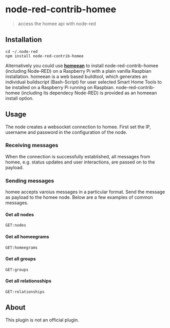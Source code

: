 # node-red-contrib-homee

> access the homee api with node-red

## Installation
```
cd ~/.node-red
npm install node-red-contrib-homee
```

Alternatively you could use [**homeean**](https://homeean.de) to install node-red-contrib-homee (including Node-RED) on a Raspberry Pi with a plain vanilla Raspbian installation. homeean is a web based buildtool, which generates an individual buildscript (Bash-Script) for user selected Smart Home Tools to be installed on a Raspberry Pi running on Raspbian. node-red-contrib-homee (including its dependecy Node-RED) is provided as an homeean install option.

## Usage
The node creates a websocket connection to homee. First set the IP, username and password in the configuration of the node.

### Receiving messages
When the connection is successfully established, all messages from homee, e.g. status updates and user interactions, are passed on to the payload.

### Sending messages
homee accepts varoius messages in a particular format. Send the message as payload to the homee node. Below are a few examples of common messages.

#### Get all nodes
```
GET:nodes
```

#### Get all homeegrams
```
GET:homeegrams
```

#### Get all groups
```
GET:groups
```

#### Get all relationsships
```
GET:relationships
```

## About
This plugin is not an official plugin.
